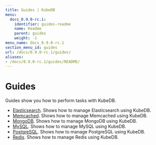 ```yaml
---
title: Guides | KubeDB
menu:
  docs_0.9.0-rc.1:
    identifier: guides-readme
    name: Readme
    parent: guides
    weight: -1
menu_name: docs_0.9.0-rc.1
section_menu_id: guides
url: /docs/0.9.0-rc.1/guides/
aliases:
- /docs/0.9.0-rc.1/guides/README/
---
```


# Guides

Guides show you how to perform tasks with KubeDB.

- [Elasticsearch](/docs/0.9.0-rc.1/guides/elasticsearch/README). Shows how to manage Elasticsearch using KubeDB.
- [Memcached](/docs/0.9.0-rc.1/guides/memcached/README). Shows how to manage Memcached using KubeDB.
- [MongoDB](/docs/0.9.0-rc.1/guides/mongodb/README). Shows how to manage MongoDB using KubeDB.
- [MySQL](/docs/0.9.0-rc.1/guides/mysql/README). Shows how to manage MySQL using KubeDB.
- [PostgreSQL](/docs/0.9.0-rc.1/guides/postgres/README). Shows how to manage PostgreSQL using KubeDB.
- [Redis](/docs/0.9.0-rc.1/guides/redis/README). Shows how to manage Redis using KubeDB.
